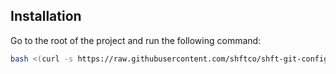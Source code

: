 ## Installation

Go to the root of the project and run the following command:

```bash
bash <(curl -s https://raw.githubusercontent.com/shftco/shft-git-config/main/assistant/script.sh)
```
